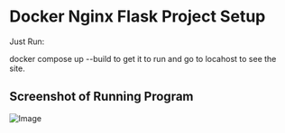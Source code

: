 # Docker Nginx Flask Project Setup

Just Run:

docker compose up --build to get it to run and go to locahost to see the site.

## Screenshot of Running Program

![Image](/Users/devinhunt/Desktop/218Screenshot.png)